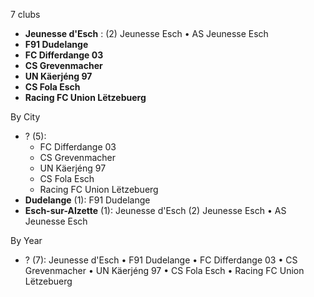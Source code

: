 7 clubs

- **Jeunesse d'Esch** : (2) Jeunesse Esch • AS Jeunesse Esch
- **F91 Dudelange**
- **FC Differdange 03**
- **CS Grevenmacher**
- **UN Käerjéng 97**
- **CS Fola Esch**
- **Racing FC Union Lëtzebuerg**




By City

- ? (5): 
  - FC Differdange 03 
  - CS Grevenmacher 
  - UN Käerjéng 97 
  - CS Fola Esch 
  - Racing FC Union Lëtzebuerg 
- **Dudelange** (1): F91 Dudelange 
- **Esch-sur-Alzette** (1): Jeunesse d'Esch  (2) Jeunesse Esch • AS Jeunesse Esch




By Year

- ? (7):   Jeunesse d'Esch • F91 Dudelange • FC Differdange 03 • CS Grevenmacher • UN Käerjéng 97 • CS Fola Esch • Racing FC Union Lëtzebuerg


